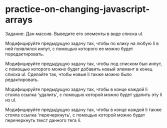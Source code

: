 # practice-on-changing-javascript-arrays
Задание:
Дан массив. Выведите его элементы в виде списка ul.

Модифицируйте предыдущую задачу так, чтобы по клику на любую li в ней появлялся инпут, с помощью которого ее можно будет поредактировать.

Модифицируйте предыдущую задачу так, чтобы под списком был инпут, с помощью которого можно будет добавить новый элемент в конец списка ul. Сделайте так, чтобы новые li также можно было редактировать.

Модифицируйте предыдущую задачу так, чтобы в конце каждой li стояла ссылка 'удалить', с помощью которой можно будет удалить эту li из ul.

Модифицируйте предыдущую задачу так, чтобы в конце каждой li также стояла ссылка 'перечеркнуть', с помощью которой можно будет перечеркнуть текст данного тега li.
